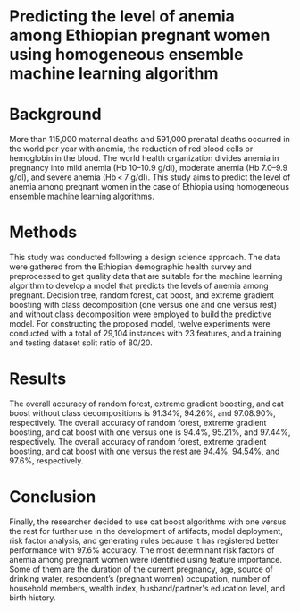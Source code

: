 # Predicting the level of anemia among Ethiopian pregnant women using homogeneous ensemble machine learning algorithm

# Background
More than 115,000 maternal deaths and 591,000 prenatal deaths occurred in the world per year with anemia, the reduction of red blood cells or hemoglobin in the blood. The world health organization divides anemia in pregnancy into mild anemia (Hb 10–10.9 g/dl), moderate anemia (Hb 7.0–9.9 g/dl), and severe anemia (Hb < 7 g/dl). This study aims to predict the level of anemia among pregnant women in the case of Ethiopia using homogeneous ensemble machine learning algorithms.

# Methods
This study was conducted following a design science approach. The data were gathered from the Ethiopian demographic health survey and preprocessed to get quality data that are suitable for the machine learning algorithm to develop a model that predicts the levels of anemia among pregnant. Decision tree, random forest, cat boost, and extreme gradient boosting with class decomposition (one versus one and one versus rest) and without class decomposition were employed to build the predictive model. For constructing the proposed model, twelve experiments were conducted with a total of 29,104 instances with 23 features, and a training and testing dataset split ratio of 80/20.

# Results
The overall accuracy of random forest, extreme gradient boosting, and cat boost without class decompositions is 91.34%, 94.26%, and 97.08.90%, respectively. The overall accuracy of random forest, extreme gradient boosting, and cat boost with one versus one is 94.4%, 95.21%, and 97.44%, respectively. The overall accuracy of random forest, extreme gradient boosting, and cat boost with one versus the rest are 94.4%, 94.54%, and 97.6%, respectively.

# Conclusion
Finally, the researcher decided to use cat boost algorithms with one versus the rest for further use in the development of artifacts, model deployment, risk factor analysis, and generating rules because it has registered better performance with 97.6% accuracy. The most determinant risk factors of anemia among pregnant women were identified using feature importance. Some of them are the duration of the current pregnancy, age, source of drinking water, respondent’s (pregnant women) occupation, number of household members, wealth index, husband/partner's education level, and birth history.
